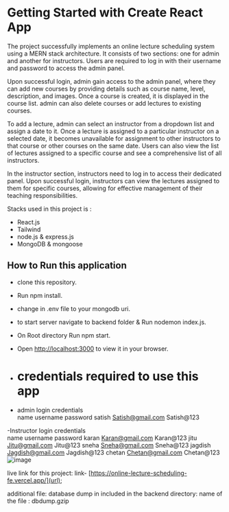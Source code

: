 # Getting Started with Create React App

The project successfully implements an online lecture scheduling system using a MERN stack architecture. It consists of two sections: one for admin and another for instructors. Users are required to log in with their username and password to access the admin panel.

Upon successful login, admin gain access to the admin panel, where they can add new courses by providing details such as course name, level, description, and images. Once a course is created, it is displayed in the course list. admin can also delete courses or add lectures to existing courses.

To add a lecture, admin can select an instructor from a dropdown list and assign a date to it. Once a lecture is assigned to a particular instructor on a selected date, it becomes unavailable for assignment to other instructors to that course or other courses on the same date. Users can also view the list of lectures assigned to a specific course and see a comprehensive list of all instructors.

In the instructor section, instructors need to log in to access their dedicated panel. Upon successful login, instructors can view the lectures assigned to them for specific courses, allowing for effective management of their teaching responsibilities.
 

Stacks used in this project is :
- React.js
- Tailwind
- node.js & express.js
- MongoDB & mongoose

## How to Run this application

- clone this repository.
- Run npm install.
- change in .env file to your mongodb uri.
- to start server navigate to backend folder & Run nodemon index.js.
- On Root directory Run npm start.
- Open [http://localhost:3000](http://localhost:3000) to view it in your browser.

- # credentials required to use this app
- admin login credentials		
name	username	password
satish	Satish@gmail.com	Satish@123
		
-Instructor login credentials		
name	username	password
karan	Karan@gmail.com	Karan@123
jitu	Jitu@gmail.com	Jitu@123
sneha	Sneha@gmail.com	Sneha@123
jagdish	Jagdish@gmail.com	Jagdish@123
chetan	Chetan@gmail.com	Chetan@123
![image](https://github.com/satty02/online-Lecture-scheduling/assets/85221760/3f650dfc-6d63-4f4f-9a2e-9f986c2f5ee3)

live link for this project:
link- [https://online-lecture-scheduling-fe.vercel.app/](url);

additional file:
database dump in included in the backend directory:
name of the file : dbdump.gzip



